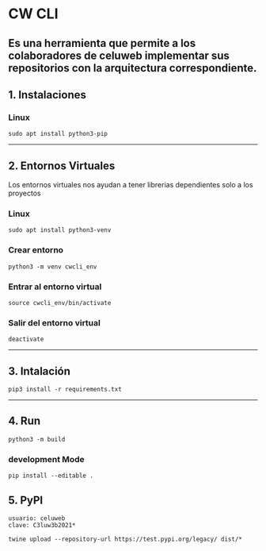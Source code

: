 # CW CLI

Es una herramienta que permite a los colaboradores de celuweb implementar sus repositorios con la arquitectura correspondiente.
----
## 1. Instalaciones

### Linux
```
sudo apt install python3-pip
```

----

## 2. Entornos Virtuales
Los entornos virtuales nos ayudan a tener librerias dependientes solo a los proyectos

### Linux
```
sudo apt install python3-venv
```

### Crear entorno
```
python3 -m venv cwcli_env
```

### Entrar al entorno virtual
```
source cwcli_env/bin/activate
```

### Salir del entorno virtual
```
deactivate
```

----

## 3. Intalación

```
pip3 install -r requirements.txt
```

----

## 4. Run
```
python3 -m build
```

### development Mode
```
pip install --editable .
```

## 5. PyPI
```
usuario: celuweb
clave: C3luw3b2021*

twine upload --repository-url https://test.pypi.org/legacy/ dist/*


```

